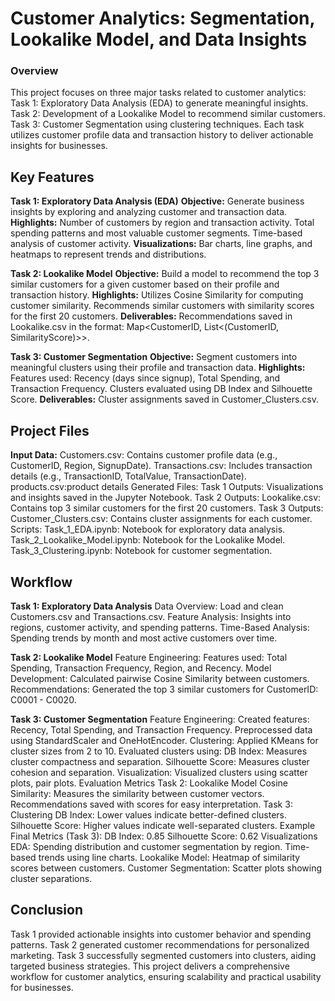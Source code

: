 # Customer Analytics: Segmentation, Lookalike Model, and Data Insights

### Overview

This project focuses on three major tasks related to customer analytics:
  Task 1: Exploratory Data Analysis (EDA) to generate meaningful insights.
  Task 2: Development of a Lookalike Model to recommend similar customers.
  Task 3: Customer Segmentation using clustering techniques.
Each task utilizes customer profile data and transaction history to deliver actionable insights for businesses.

## Key Features
**Task 1: Exploratory Data Analysis (EDA)**
**Objective:** Generate business insights by exploring and analyzing customer and transaction data.
**Highlights:**
Number of customers by region and transaction activity.
Total spending patterns and most valuable customer segments.
Time-based analysis of customer activity.
**Visualizations:**
Bar charts, line graphs, and heatmaps to represent trends and distributions.

**Task 2: Lookalike Model**
**Objective:** Build a model to recommend the top 3 similar customers for a given customer based on their profile and transaction history.
**Highlights:**
Utilizes Cosine Similarity for computing customer similarity.
Recommends similar customers with similarity scores for the first 20 customers.
**Deliverables:**
Recommendations saved in Lookalike.csv in the format: Map<CustomerID, List<(CustomerID, SimilarityScore)>>.

**Task 3: Customer Segmentation**
**Objective:** Segment customers into meaningful clusters using their profile and transaction data.
**Highlights:**
Features used: Recency (days since signup), Total Spending, and Transaction Frequency.
Clusters evaluated using DB Index and Silhouette Score.
**Deliverables:**
Cluster assignments saved in Customer_Clusters.csv.

## Project Files
**Input Data:**
Customers.csv: Contains customer profile data (e.g., CustomerID, Region, SignupDate).
Transactions.csv: Includes transaction details (e.g., TransactionID, TotalValue, TransactionDate).
products.csv:product details
Generated Files:
Task 1 Outputs:
Visualizations and insights saved in the Jupyter Notebook.
Task 2 Outputs:
Lookalike.csv: Contains top 3 similar customers for the first 20 customers.
Task 3 Outputs:
Customer_Clusters.csv: Contains cluster assignments for each customer.
Scripts:
Task_1_EDA.ipynb: Notebook for exploratory data analysis.
Task_2_Lookalike_Model.ipynb: Notebook for the Lookalike Model.
Task_3_Clustering.ipynb: Notebook for customer segmentation.

## Workflow
**Task 1: Exploratory Data Analysis**
Data Overview:
Load and clean Customers.csv and Transactions.csv.
Feature Analysis:
Insights into regions, customer activity, and spending patterns.
Time-Based Analysis:
Spending trends by month and most active customers over time.

**Task 2: Lookalike Model**
Feature Engineering:
Features used: Total Spending, Transaction Frequency, Region, and Recency.
Model Development:
Calculated pairwise Cosine Similarity between customers.
Recommendations:
Generated the top 3 similar customers for CustomerID: C0001 - C0020.

**Task 3: Customer Segmentation**
Feature Engineering:
Created features: Recency, Total Spending, and Transaction Frequency.
Preprocessed data using StandardScaler and OneHotEncoder.
Clustering:
Applied KMeans for cluster sizes from 2 to 10.
Evaluated clusters using:
DB Index: Measures cluster compactness and separation.
Silhouette Score: Measures cluster cohesion and separation.
Visualization:
Visualized clusters using scatter plots, pair plots.
Evaluation Metrics
Task 2: Lookalike Model
Cosine Similarity: Measures the similarity between customer vectors.
Recommendations saved with scores for easy interpretation.
Task 3: Clustering
DB Index: Lower values indicate better-defined clusters.
Silhouette Score: Higher values indicate well-separated clusters.
Example Final Metrics (Task 3):
DB Index: 0.85
Silhouette Score: 0.62
Visualizations
EDA:
Spending distribution and customer segmentation by region.
Time-based trends using line charts.
Lookalike Model:
Heatmap of similarity scores between customers.
Customer Segmentation:
Scatter plots showing cluster separations.

## Conclusion
Task 1 provided actionable insights into customer behavior and spending patterns.
Task 2 generated customer recommendations for personalized marketing.
Task 3 successfully segmented customers into clusters, aiding targeted business strategies.
This project delivers a comprehensive workflow for customer analytics, ensuring scalability and practical usability for businesses.
